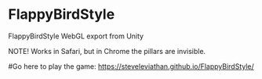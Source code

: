 # FlappyBirdStyle
FlappyBirdStyle WebGL export from Unity

NOTE! Works in Safari, but in Chrome the pillars are invisible.

#Go here to play the game:
https://steveleviathan.github.io/FlappyBirdStyle/
